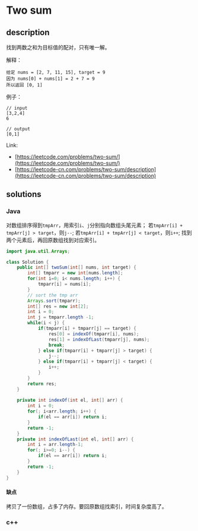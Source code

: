 # Two sum

## description

找到两数之和为目标值的配对，只有唯一解。

解释：

```
给定 nums = [2, 7, 11, 15], target = 9
因为 nums[0] + nums[1] = 2 + 7 = 9
所以返回 [0, 1]
```

例子：
```
// input
[3,2,4]
6

// output
[0,1]
```

Link:
- [https://leetcode.com/problems/two-sum/](https://leetcode.com/problems/two-sum/)
- [https://leetcode-cn.com/problems/two-sum/description](https://leetcode-cn.com/problems/two-sum/description)

## solutions

### Java

对数组排序得到`tmpArr`，用索引`i`、`j`分别指向数组头尾元素；
若`tmpArr[i] + tmpArr[j] > target`，则`j--`;
若`tmpArr[i] + tmpArr[j] < target`，则`i++`;
找到两个元素后，再回原数组找到对应索引。

```java
import java.util.Arrays;

class Solution {
    public int[] twoSum(int[] nums, int target) {
        int[] tmparr = new int[nums.length];
        for(int i=0; i< nums.length; i++) {
            tmparr[i] = nums[i];
        }
        // sort the tmp arr
        Arrays.sort(tmparr);
        int[] res = new int[2];
        int i = 0;
        int j = tmparr.length -1;
        while(i < j) {
            if(tmparr[i] + tmparr[j] == target) {
                res[0] = indexOf(tmparr[i], nums);
                res[1] = indexOfLast(tmparr[j], nums);
                break;
            } else if(tmparr[i] + tmparr[j] > target) {
                j--;
            } else if(tmparr[i] + tmparr[j] < target) {
                i++;
            }
        }
        return res;
    }
    
    private int indexOf(int el, int[] arr) {
        int i = 0;
        for(; i<arr.length; i++) {
            if(el == arr[i]) return i;
        }
        return -1;
    }
    private int indexOfLast(int el, int[] arr) {
        int i = arr.length-1;
        for(; i>=0; i--) {
            if(el == arr[i]) return i;
        }
        return -1;
    }
}
```

#### 缺点

拷贝了一份数组，占多了内存。要回原数组找索引，时间复杂度高了。

### c++